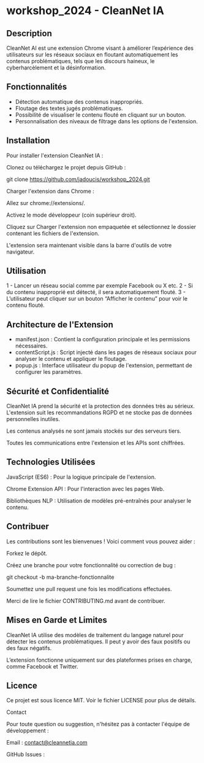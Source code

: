# workshop_2024 - CleanNet IA

## Description ##

CleanNet AI est une extension Chrome visant à améliorer l’expérience des utilisateurs sur les réseaux sociaux en floutant automatiquement les contenus problématiques, 
tels que les discours haineux, le cyberharcèlement et la désinformation.

## Fonctionnalités ##

- Détection automatique des contenus inappropriés.
- Floutage des textes jugés problématiques.
- Possibilité de visualiser le contenu flouté en cliquant sur un bouton.
- Personnalisation des niveaux de filtrage dans les options de l'extension.

## Installation ##

Pour installer l'extension CleanNet IA :

Clonez ou téléchargez le projet depuis GitHub :

git clone https://github.com/jadoucis/workshop_2024.git

Charger l'extension dans Chrome :

Allez sur chrome://extensions/.

Activez le mode développeur (coin supérieur droit).

Cliquez sur Charger l'extension non empaquetée et sélectionnez le dossier contenant les fichiers de l'extension.

L'extension sera maintenant visible dans la barre d'outils de votre navigateur.

## Utilisation ##

1 - Lancer un réseau social comme par exemple Facebook ou X etc.
2 - Si du contenu inapproprié est détecté, il sera automatiquement flouté.
3 - L’utilisateur peut cliquer sur un bouton “Afficher le contenu” pour voir le contenu flouté.

## Architecture de l'Extension ##

- manifest.json : Contient la configuration principale et les permissions nécessaires.
- contentScript.js : Script injecté dans les pages de réseaux sociaux pour analyser le contenu et appliquer le floutage.
- popup.js : Interface utilisateur du popup de l'extension, permettant de configurer les paramètres.


## Sécurité et Confidentialité ##

CleanNet IA prend la sécurité et la protection des données très au sérieux. L'extension suit les recommandations RGPD et ne stocke pas de données personnelles inutiles.

Les contenus analysés ne sont jamais stockés sur des serveurs tiers.

Toutes les communications entre l'extension et les APIs sont chiffrées.

## Technologies Utilisées ##

JavaScript (ES6) : Pour la logique principale de l'extension.

Chrome Extension API : Pour l'interaction avec les pages Web.

Bibliothèques NLP : Utilisation de modèles pré-entraînés pour analyser le contenu.

## Contribuer ##

Les contributions sont les bienvenues ! Voici comment vous pouvez aider :

Forkez le dépôt.

Créez une branche pour votre fonctionnalité ou correction de bug :

git checkout -b ma-branche-fonctionnalite

Soumettez une pull request une fois les modifications effectuées.

Merci de lire le fichier CONTRIBUTING.md avant de contribuer.

## Mises en Garde et Limites ##

CleanNet IA utilise des modèles de traitement du langage naturel pour détecter les contenus problématiques. Il peut y avoir des faux positifs ou des faux négatifs.

L’extension fonctionne uniquement sur des plateformes prises en charge, comme Facebook et Twitter.

## Licence ##

Ce projet est sous licence MIT. Voir le fichier LICENSE pour plus de détails.

Contact

Pour toute question ou suggestion, n'hésitez pas à contacter l'équipe de développement :

Email : contact@cleannetia.com

GitHub Issues : 
